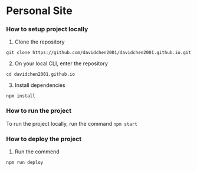 # Personal Site

### How to setup project locally

1. Clone the repository

`git clone https://github.com/davidchen2001/davidchen2001.github.io.git`

2. On your local CLI, enter the repository

`cd davidchen2001.github.io`

3. Install dependencies

`npm install`

### How to run the project

To run the project locally, run the command `npm start`

### How to deploy the project

1. Run the commend

`npm run deploy`
